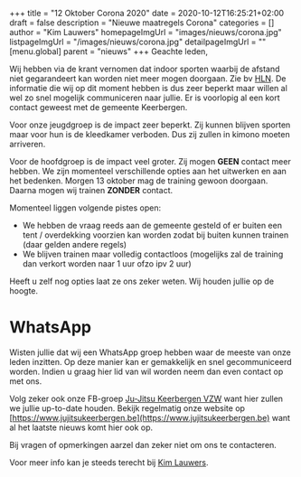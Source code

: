 +++
title = "12 Oktober Corona 2020"
date = 2020-10-12T16:25:21+02:00
draft = false
description = "Nieuwe maatregels Corona"
categories = []
author = "Kim Lauwers"
homepageImgUrl = "images/nieuws/corona.jpg"
listpageImgUrl = "/images/nieuws/corona.jpg"
detailpageImgUrl = ""
[menu.global]
    parent = "nieuws"
+++
Geachte leden,

Wij hebben via de krant vernomen dat indoor sporten waarbij de afstand niet gegarandeert kan worden niet meer mogen doorgaan.
Zie bv [HLN]( https://www.hln.be/nieuws/binnenland/sportwereld-naar-code-oranje-indoorsporten-waar-afstand-van-1-5-meter-niet-mogelijk-is-verboden-vanaf-woensdag~a9d41cde/).
De informatie die wij op dit moment hebben is dus zeer beperkt maar willen al wel zo snel mogelijk communiceren naar jullie. Er is voorlopig al een kort contact geweest met de gemeente Keerbergen.

Voor onze jeugdgroep is de impact zeer beperkt. Zij kunnen blijven sporten maar voor hun is de kleedkamer verboden. Dus zij zullen in kimono moeten arriveren.

Voor de hoofdgroep is de impact veel groter. Zij mogen **GEEN** contact meer hebben. We zijn momenteel verschillende opties aan het uitwerken en aan het bedenken.
Morgen 13 oktober mag de training gewoon doorgaan. Daarna mogen wij trainen **ZONDER** contact. 

Momenteel liggen volgende pistes open:

* We hebben de vraag reeds aan de gemeente gesteld of er buiten een tent / overdekking voorzien kan worden zodat bij buiten kunnen trainen (daar gelden andere regels)
* We blijven trainen maar volledig contactloos (mogelijks zal de training dan verkort worden naar 1 uur ofzo ipv 2 uur)

Heeft u zelf nog opties laat ze ons zeker weten. Wij houden jullie op de hoogte.

# WhatsApp
Wisten jullie dat wij een WhatsApp groep hebben waar de meeste van onze leden inzitten.
Op deze manier kan er gemakkelijk en snel gecommuniceerd worden.
Indien u graag hier lid van wil worden neem dan even contact op met ons.


Volg zeker ook onze FB-groep [Ju-Jitsu Keerbergen VZW](https://www.facebook.com/groups/357231384348318/) want hier zullen we jullie up-to-date houden. Bekijk regelmatig onze website op [https://www.jujitsukeerbergen.be](https://www.jujitsukeerbergen.be) want al het laatste nieuws komt hier ook op.

Bij vragen of opmerkingen aarzel dan zeker niet om ons te contacteren.

Voor meer info kan je steeds terecht bij [Kim Lauwers](https://www.jujitsukeerbergen.be/trainers/#Kim_Lauwers).